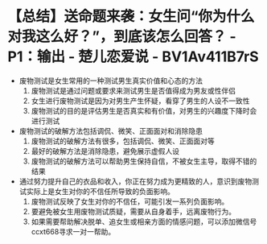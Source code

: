# 【总结】送命题来袭：女生问“你为什么对我这么好？”，到底该怎么回答？ - P1：输出 - 楚儿恋爱说 - BV1Av411B7rS

-   废物测试是女生常用的一种测试男生真实价值和心态的方法
    1.  废物测试是通过问题或要求来测试男生是否值得成为男友或性伴侣
    2.  女生进行废物测试是因为对男生产生怀疑，看穿了男生的人设不一致性
    3.  废物测试的目的是评估男生是否真实和有价值，对男生的兴趣度下降时会进行测试
-   废物测试的破解方法包括调侃、微笑、正面面对和消除隐患
    1.  废物测试的破解方法有很多，包括调侃、微笑、正面面对等
    2.  最好的破解方法是消除隐患，避免展示虚假人设
    3.  废物测试的破解方法可以帮助男生保持自信，不被女生主导，取得不错的结果
-   通过努力提升自己的衣品和收入，你正在努力成为更精致的人，意识到废物测试实际上是女生对你的不信任所导致的负面影响。
    1.  废物测试反映了女生对你的不信任，可能引发一系列负面影响。
    2.  要避免被女生用废物测试质疑，需要从自身着手，远离废物行为。
    3.  如果需要帮助解决脱单、追女生或相亲方面的情感问题，可以添加微信号ccxt668寻求一对一帮助。